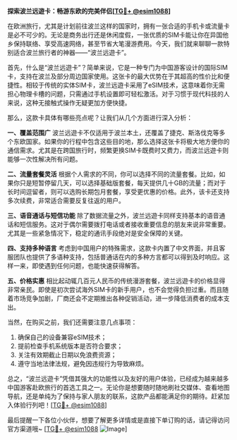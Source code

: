 **探索波兰远遊卡：畅游东欧的完美伴侣[[TG💪+ @esim1088](https://t.me/s/esim1088)]**

在欧洲旅行，尤其是计划前往波兰这样的国家时，拥有一张合适的手机卡或流量卡是必不可少的。无论是商务出行还是休闲度假，一张优质的SIM卡能让你在异国他乡保持联络、享受高速网络，甚至节省大笔漫游费用。今天，我们就来聊聊一款特别适合波兰旅行者的神器——“波兰远遊卡”。

首先，什么是“波兰远遊卡”？简单来说，它是一种专门为中国游客设计的国际SIM卡，支持在波兰及部分周边国家使用。这张卡的最大优势在于其超高的性价比和便捷性。相较于传统的实体SIM卡，波兰远遊卡采用了eSIM技术，这意味着你无需担心物理卡槽的问题，只需通过手机设置即可轻松激活。对于习惯于现代科技的人来说，这种无接触式操作无疑更加方便快捷。

那么，这款卡具体有哪些亮点呢？让我们从几个方面进行深入分析：

**一、覆盖范围广**
波兰远遊卡不仅适用于波兰本土，还覆盖了捷克、斯洛伐克等多个东欧国家。如果你的行程中包含这些目的地，那么选择这张卡将极大地方便你的通信需求。尤其是在跨国旅行时，频繁更换SIM卡既费时又费力，而波兰远遊卡则能够一次性解决所有问题。

**二、流量套餐灵活**
根据个人需求的不同，你可以选择不同的流量套餐。比如，如果你只是短暂停留几天，可以选择基础版套餐，每天提供几十GB的流量；而对于长时间逗留者，则可以选购长期包月套餐，享受更优惠的价格。此外，该卡还支持多次续费，非常适合需要反复往返的用户。

**三、语音通话与短信功能**
除了数据流量之外，波兰远遊卡同样支持基本的语音通话和短信服务。这对于偶尔需要拨打电话或者接收重要信息的朋友来说非常重要。尤其是一些紧急情况下，稳定的通讯手段绝对是安全保障的关键。

**四、支持多种语言**
考虑到中国用户的特殊需求，这款卡内置了中文界面，并且客服团队也提供了多语种支持，包括普通话在内的多种方言都可以得到及时响应。这样一来，即使遇到任何问题，也能快速获得解答。

**五、价格实惠**
相比起动辄几百元人民币的传统漫游套餐，波兰远遊卡的价格显得非常亲民。即使是初次尝试海外SIM卡的新手用户，也不会觉得负担过重。而且随着市场竞争加剧，厂商还会不定期推出各种促销活动，进一步降低消费者的成本支出。

当然，在购买之前，我们还需要注意几点事项：
1. 确保自己的设备兼容eSIM技术；
2. 提前检查手机系统版本是否符合要求；
3. 关注有效期截止日期以免浪费资源；
4. 遵守当地法律法规，避免因违规行为导致麻烦。

总之，“波兰远遊卡”凭借其强大的功能性以及友好的用户体验，已经成为越来越多中国游客赴欧旅行的首选工具之一。无论你是想要随时随地刷社交媒体、查看地图导航，还是单纯为了保持与家人朋友的联系，这款产品都能满足你的期待。赶紧加入体验行列吧！[[TG💪+ @esim1088](https://t.me/s/esim1088)]

最后提醒一下各位小伙伴，想要了解更多详情或是直接下单订购的话，请记得访问官方渠道哦~ [[TG💪+ @esim1088](https://t.me/s/esim1088) ![Image](https://i.postimg.cc/4NQfJmqS/Snipaste-2025-05-13-00-14-12.png)]